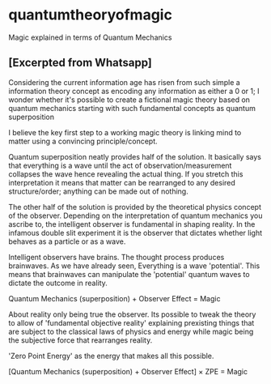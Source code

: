 # quantumtheoryofmagic
Magic explained in terms of Quantum Mechanics

## [Excerpted from Whatsapp]

Considering the current information age has risen from such simple a information theory concept as encoding any information as either a 0 or 1; I wonder whether it's possible to create a fictional magic theory based on quantum mechanics starting with such fundamental concepts as quantum superposition

I believe the key first step to a working magic theory is linking mind to matter using a convincing principle/concept.

Quantum superposition neatly provides half of the solution. It basically says that everything is a wave until the act of observation/measurement collapses the wave hence revealing the actual thing. If you stretch this interpretation it means that matter can be rearranged to any desired structure/order; anything can be made out of nothing.

The other half of the solution is provided by the theoretical physics concept of the observer. Depending on the interpretation of quantum mechanics you ascribe to, the intelligent observer is fundamental in shaping reality. In the infamous double slit experiment it is the observer that dictates whether light behaves as a particle or as a wave. 

Intelligent observers have brains. The thought process produces brainwaves. As we have already seen, Everything is a wave 'potential'. This means that brainwaves can manipulate the 'potential' quantum waves to dictate the outcome in reality.

Quantum Mechanics  (superposition) + Observer Effect = Magic

About reality only being true the observer. Its possible to tweak the theory to allow of 'fundamental objective reality' explaining prexisting things that are subject to the classical laws of physics and energy while magic being the subjective force that rearranges reality.

'Zero Point Energy' as the energy that makes all this possible.

[Quantum Mechanics  (superposition) + Observer Effect] × ZPE = Magic
